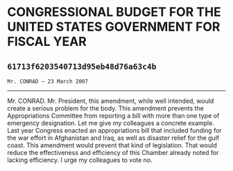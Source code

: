 # CONGRESSIONAL BUDGET FOR THE UNITED STATES GOVERNMENT FOR FISCAL YEAR
## `61713f6203540713d95eb48d76a63c4b`
`Mr. CONRAD — 23 March 2007`

---


Mr. CONRAD. Mr. President, this amendment, while well intended, would 
create a serious problem for the body. This amendment prevents the 
Appropriations Committee from reporting a bill with more than one type 
of emergency designation. Let me give my colleagues a concrete example. 
Last year Congress enacted an appropriations bill that included funding 
for the war effort in Afghanistan and Iraq, as well as disaster relief 
for the gulf coast. This amendment would prevent that kind of 
legislation. That would reduce the effectiveness and efficiency of this 
Chamber already noted for lacking efficiency. I urge my colleagues to 
vote no.